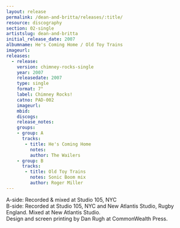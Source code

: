 ```yaml
---
layout: release
permalink: /dean-and-britta/releases/:title/
resource: discography
section: 02-single
artistslug: dean-and-britta
initial_release_date: 2007
albumname: He's Coming Home / Old Toy Trains
imageurl:
releases:
  - release: 
    version: chimney-rocks-single
    year: 2007
    releasedate: 2007
    type: single
    format: 7"
    label: Chimney Rocks!
    catno: PAD-002
    imageurl:
    mbid: 
    discogs: 
    release_notes:
    groups:
    - group: A
      tracks:
       - title: He's Coming Home
         notes:
         author: The Wailers
    - group: B
      tracks:
       - title: Old Toy Trains
         notes: Sonic Boom mix
         author: Roger Miller
---
```

A-side: Recorded & mixed at Studio 105, NYC  
B-side: Recorded at Studio 105, NYC and New Atlantis Studio, Rugby England. Mixed at New Atlantis Studio.  
Design and screen printing by Dan Rugh at CommonWealth Press. 
